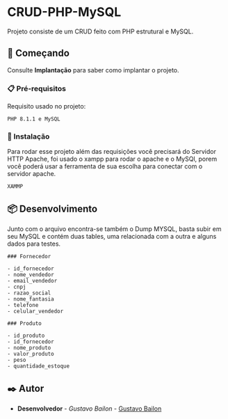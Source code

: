 # CRUD-PHP-MySQL

Projeto consiste de um CRUD feito com PHP estrutural e MySQL.

## 🚀 Começando

Consulte **Implantação** para saber como implantar o projeto.

### 📋 Pré-requisitos

Requisito usado no projeto:

```
PHP 8.1.1 e MySQL
```

### 🔧 Instalação

Para rodar esse projeto além das requisições você precisará do Servidor HTTP Apache, foi usado o xampp para rodar o apache e o MySQl, porem você poderá usar a ferramenta de sua escolha para conectar com o servidor apache.

```
XAMMP
```

## 📦 Desenvolvimento

Junto com o arquivo encontra-se também o Dump MYSQL, basta subir em seu MySQL e contém duas tables, uma relacionada com a outra e alguns dados para testes. 

```
### Fornecedor

- id_fornecedor
- nome_vendedor
- email_vendedor
- cnpj
- razao_social
- nome_fantasia
- telefone
- celular_vendedor

### Produto

- id_produto
- id_fornecedor
- nome_produto
- valor_produto
- peso
- quantidade_estoque
```

## ✒️ Autor

* **Desenvolvedor** - *Gustavo Bailon* - [Gustavo Bailon](https://www.linkedin.com/in/gustavo-bailon-10919913a/)

